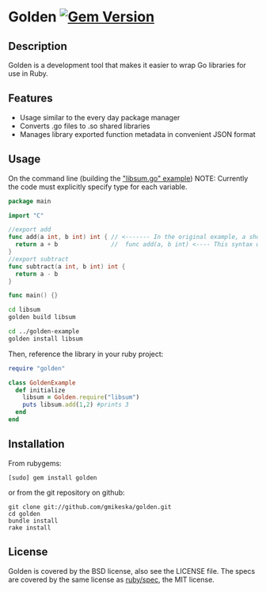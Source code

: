# Golden [![Gem Version](https://badge.fury.io/rb/golden.svg)](https://badge.fury.io/rb/golden)

## Description

Golden is a development tool that makes it easier to wrap Go libraries for use in Ruby.

## Features

* Usage similar to the every day package manager
* Converts .go files to .so shared libraries
* Manages library exported function metadata in convenient JSON format

## Usage
On the command line (building the ["libsum.go" example](https://c7.se/go-and-ruby-ffi/))
NOTE: Currently the code must explicitly specify type for each variable.
```go
package main

import "C"

//export add
func add(a int, b int) int { // <------- In the original example, a shorthand type declaration is used
  return a + b               //  func add(a, b int) <---- This syntax won't currently work, but will soon be supported.
}
//export subtract
func subtract(a int, b int) int {
  return a - b
}

func main() {}

```

```bash
cd libsum
golden build libsum

cd ../golden-example
golden install libsum
```

Then, reference the library in your ruby project:
```ruby
require "golden"

class GoldenExample
  def initialize
    libsum = Golden.require("libsum")
    puts libsum.add(1,2) #prints 3
  end
end

```

## Installation

From rubygems:

    [sudo] gem install golden

or from the git repository on github:

    git clone git://github.com/gmikeska/golden.git
    cd golden
    bundle install
    rake install

## License

Golden is covered by the BSD license, also see the LICENSE file.
The specs are covered by the same license as [ruby/spec](https://github.com/ruby/spec), the MIT license.
